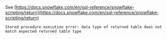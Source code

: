 See [https://docs.snowflake.com/en/sql-reference/snowflake-scripting/return](https://docs.snowflake.com/en/sql-reference/snowflake-scripting/return)
```
Stored procedure execution error: data type of returned table does not match expected returned table type
```
